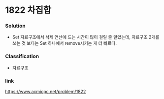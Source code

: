 # 1822 차집합

### Solution
* Set 자료구조에서 삭제 연산에 드는 시간이 많이 걸릴 줄 알았는데, 자료구조 2개를 쓰는 것 보다는 Set 하나에서 remove시키는 게 더 빠르다.

### Classification
* 자료구조

### link
https://www.acmicpc.net/problem/1822